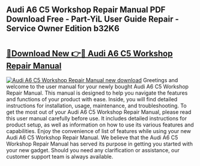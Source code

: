 ## Audi A6 C5 Workshop Repair Manual PDF Download Free - Part-YiL User Guide Repair - Service Owner Edition b32K6

# <h2><a href="http://bc6448.oget.top/?id=Audi+A6+C5+Workshop+Repair+Manual">🔗Download New 👉🔴 Audi A6 C5 Workshop Repair Manual</a></h2>

[![Audi A6 C5 Workshop Repair Manual new download](https://i.imgur.com/5g1atiW.png)](http://bc6448.oget.top/?id=Audi+A6+C5+Workshop+Repair+Manual)
Greetings and welcome to the user manual for your newly bought Audi A6 C5 Workshop Repair Manual. This manual is designed to help you navigate the features and functions of your product with ease. Inside, you will find detailed instructions for installation, usage, maintenance, and troubleshooting. To get the most out of your Audi A6 C5 Workshop Repair Manual, please read this user manual carefully before use. It includes detailed instructions for product setup, as well as information on how to use its various features and capabilities. Enjoy the convenience of list of features while using your new Audi A6 C5 Workshop Repair Manual. We believe that the Audi A6 C5 Workshop Repair Manual has served its purpose in getting you started with your new gadget. Should you need any clarification or assistance, our customer support team is always available.
